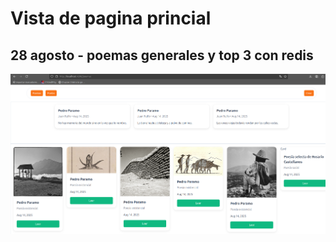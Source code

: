 
# Vista de pagina princial
## 28 agosto - poemas generales y top 3 con redis

![alt text](./IMG/image.png)

